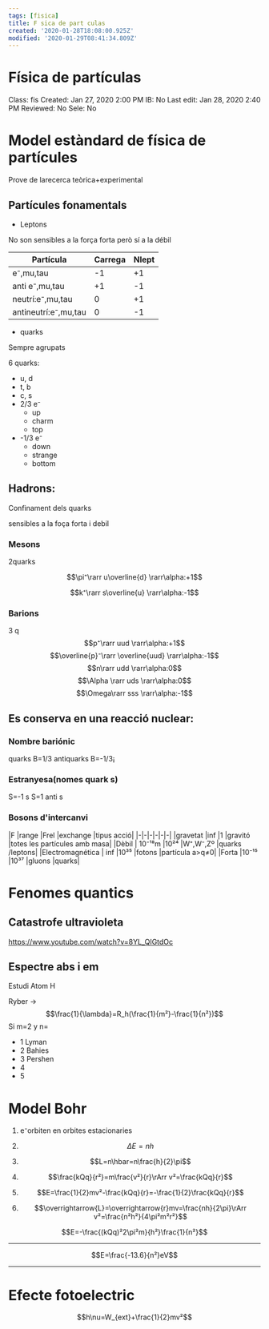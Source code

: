 ```yaml
---
tags: [fisica]
title: F sica de part culas
created: '2020-01-28T18:08:00.925Z'
modified: '2020-01-29T08:41:34.809Z'
---
```


# Física de partículas

Class: fis
Created: Jan 27, 2020 2:00 PM
IB: No
Last edit: Jan 28, 2020 2:40 PM
Reviewed: No
Sele: No

# Model estàndard de física de partícules

Prove de larecerca teòrica+experimental

## Partícules fonamentals

- Leptons

No son sensibles a la força forta però sí a la débil

|Partícula                    |   Carrega    |    Nlept|
|-|-|-|
|e⁻,mu,tau                  |  -1               |    +1|
|anti e⁻,mu,tau           |  +1              |    -1|
|neutrí:e⁻,mu,tau       |   0                |    +1|
|antineutrí:e⁻,mu,tau  |  0                |    -1|

- quarks

Sempre agrupats

6 quarks:

* u, d
* t, b
* c, s
* 2/3 e⁻
  * up
  * charm
  * top
* -1/3 e⁻
  * down
  * strange
  * bottom

## Hadrons:

Confinament dels quarks

sensibles a la foça forta i debil

### Mesons

2quarks

$$\pi⁺\rarr u\overline{d} \rarr\alpha:+1$$

$$k⁺\rarr s\overline{u} \rarr\alpha:-1$$

### Barions

3 q
$$p⁺\rarr uud \rarr\alpha:+1$$
$$\overline{p}⁻\rarr \overline{uud} \rarr\alpha:-1$$
$$n\rarr udd \rarr\alpha:0$$
$$\Alpha \rarr uds \rarr\alpha:0$$
$$\Omega\rarr sss \rarr\alpha:-1$$
## Es conserva en una reacció nuclear:
### Nombre bariónic
quarks B=1/3
antiquarks B=-1/3¡
### Estranyesa(nomes quark s)
S=-1 s
S=1 anti s
### Bosons d'intercanvi

|F |range |Frel |exchange  |tipus acció|
|-|-|-|-|-|-|
|gravetat |inf |1 |gravitó |totes les partícules amb masa|
|Dèbil | 10⁻¹⁸m   |10²⁴ |W⁺,W⁻,Zº |quarks /leptons|
|Electromagnética | inf |10³⁵ |fotons |partícula a>q≠0|
|Forta |10⁻¹⁵ |10³⁷ |gluons |quarks|

# Fenomes quantics

## Catastrofe ultravioleta

https://www.youtube.com/watch?v=8YL_QIGtdOc

## Espectre abs i em

Estudi Atom H

Ryber ->
$$\frac{1}{\lambda}=R_h(\frac{1}{m²}-\frac{1}{n²})$$
Si m=2 y n=

- 1 Lyman
- 2 Bahies
- 3 Pershen
- 4
- 5

# Model Bohr

1. e⁻orbiten en orbites estacionaries
2. $$\Delta E=nh$$
3. $$L=n\hbar=n\frac{h}{2}\pi$$

1. $$\frac{kQq}{r²}=m\frac{v²}{r}\rArr v²=\frac{kQq}{r}$$
2. $$E=\frac{1}{2}mv²-\frac{kQq}{r}=-\frac{1}{2}\frac{kQq}{r}$$
3. $$\overrightarrow{L}=\overrightarrow{r}mv=\frac{nh}{2\pi}\rArr v²=\frac{n²h²}{4\pi²m²r²}$$

$$E=-\frac{(kQq)²2\pi²m}{h²}\frac{1}{n²}$$
______________________
$$E=\frac{-13.6}{n²}eV$$
______________________

# Efecte fotoelectric

$$h\nu=W_{ext}+\frac{1}{2}mv²$$
